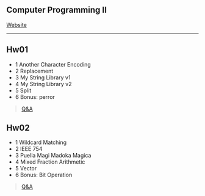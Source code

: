 ## Computer Programming II

[Website](https://sites.google.com/gapps.ntnu.edu.tw/neokent/teaching/2022spring-computer-programming-ii?authuser=0)

---

## Hw01
- 1 Another Character Encoding
- 2 Replacement
- 3 My String Library v1
- 4 My String Library v2
- 5 Split
- 6 Bonus: perror
> [Q&A](https://hackmd.io/@JacobLinCool/CP2-HW1-QA)

## Hw02
- 1 Wildcard Matching
- 2 IEEE 754
- 3 Puella Magi Madoka Magica
- 4 Mixed Fraction Arithmetic
- 5 Vector
- 6 Bonus: Bit Operation
> [Q&A](https://hackmd.io/@JacobLinCool/CP2-HW2-QA)
